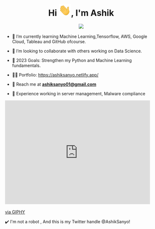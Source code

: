 <h1 align="center">Hi <img src="https://raw.githubusercontent.com/pik1989/pik1989/main/Images/Hi.gif" width="40px" />, I'm Ashik</h1>

<!-- Typing SVG by DenverCoder1 - https://github.com/DenverCoder1/readme-typing-svg -->
<p align="center">
  <a href="https://github.com/pik1989"><img src="https://readme-typing-svg.herokuapp.com?lines=Self+taught+Data+Scientist;Trainer%2C+Blogger+%26+Speaker;10%2B+years+of+coding+experience;Always+learning+new+things&center=true&width=380&height=45"></a>
</p>



- 🔭  I’m currently learning Machine Learning,Tensorflow, AWS, Google Cloud, Tableau and GitHub ofcourse. 

- 👯 I’m looking to collaborate with others working on Data Science.    

- 🎯 2023 Goals: Strengthen my Python and Machine Learning fundamentals.  

- 👨‍💻 Portfolio: https://ashiksanyo.netlify.app/

- 💬 Reach me at **ashiksanyo01@gmail.com**

- 🧠 Experience working in server management, Malware compliance

<iframe src="https://giphy.com/embed/xT9C25UNTwfZuk85WP" width="480" height="343" frameBorder="0" class="giphy-embed" allowFullScreen></iframe><p><a href="https://giphy.com/gifs/Giflytics-gif-jazminantoinette-giflytics-xT9C25UNTwfZuk85WP">via GIPHY</a></p>


✔️ I'm not a robot , And this is my Twitter handle @AshikSanyo!

